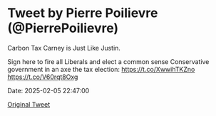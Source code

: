 # Tweet by Pierre Poilievre (@PierrePoilievre)

Carbon Tax Carney is Just Like Justin.

Sign here to fire all Liberals and elect a common sense Conservative government in an axe the tax election: https://t.co/XwwihTKZno https://t.co/V60rqt8Oxg

Date: 2025-02-05 22:47:00

[Original Tweet](https://x.com/PierrePoilievre/status/1887271736250454502)
